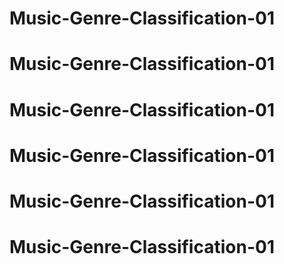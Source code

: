 # Music-Genre-Classification-01
# Music-Genre-Classification-01
# Music-Genre-Classification-01
# Music-Genre-Classification-01
# Music-Genre-Classification-01
# Music-Genre-Classification-01
